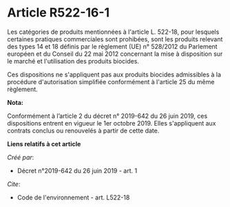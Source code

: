 # Article R522-16-1

Les catégories de produits mentionnées à l'article L. 522-18, pour lesquels certaines pratiques commerciales sont prohibées,
sont les produits relevant des types 14 et 18 définis par le règlement (UE) n° 528/2012 du Parlement européen et du Conseil
du 22 mai 2012 concernant la mise à disposition sur le marché et l'utilisation des produits biocides. 

Ces dispositions ne s'appliquent pas aux produits biocides admissibles à la procédure d'autorisation simplifiée conformément
à l'article 25 du même règlement.

**Nota:**

Conformément à l’article 2 du décret n° 2019-642 du 26 juin 2019, ces dispositions entrent en vigueur le 1er octobre 2019.
Elles s'appliquent aux contrats conclus ou renouvelés à partir de cette date.

**Liens relatifs à cet article**

_Créé par_:

  - Décret n°2019-642 du 26 juin 2019 - art. 1

_Cite_:

  - Code de l'environnement - art. L522-18
